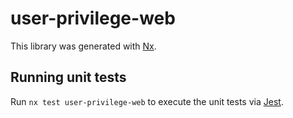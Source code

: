 # user-privilege-web

This library was generated with [Nx](https://nx.dev).

## Running unit tests

Run `nx test user-privilege-web` to execute the unit tests via [Jest](https://jestjs.io).
